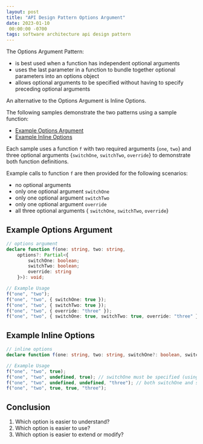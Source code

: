 ```yaml
---
layout: post
title: "API Design Pattern Options Argument"
date: 2023-01-10
 00:00:00 -0700
tags: software architecture api design pattern
---
```


The Options Argument Pattern:

- is best used when a function has independent optional arguments
- uses the last parameter in a function to bundle together optional parameters into an options object
- allows optional arguments to be specified without having to specify preceding optional arguments

An alternative to the Options Argument is Inline Options.

The following samples demonstrate the two patterns using a sample function:

- [Example Options Argument](#example-options-argument)
- [Example Inline Options](#example-inline-options)

Each sample uses a function `f` with two required arguments {`one`, `two`} and three optional arguments {`switchOne`, `switchTwo`, `override`} to demonstrate both function definitions.

Example calls to function `f` are then provided for the following scenarios:

- no optional arguments
- only one optional argument `switchOne`
- only one optional argument `switchTwo`
- only one optional argument `override`
- all three optional arguments { `switchOne`, `switchTwo`, `override`}

## Example Options Argument

```typescript
// options argument
declare function f(one: string, two: string,
    options?: Partial<{
        switchOne: boolean;
        switchTwo: boolean;
        override: string
    }>): void;

// Example Usage
f("one", "two");
f("one", "two", { switchOne: true });
f("one", "two", { switchTwo: true });
f("one", "two", { override: "three" });
f("one", "two", { switchOne: true, switchTwo: true, override: "three" });
```

## Example Inline Options

```typescript
// inline options
declare function f(one: string, two: string, switchOne?: boolean, switchTwo?: boolean, override?: string): void;

// Example Usage
f("one", "two", true);
f("one", "two", undefined, true); // switchOne must be specified (using undefined to use the default value) before switchTwo can be specified.
f("one", "two", undefined, undefined, "three"); // both switchOne and switchTwo must be specified before override can be specified.
f("one", "two", true, true, "three");
```

## Conclusion

1. Which option is easier to understand?
1. Which option is easier to use?
1. Which option is easier to extend or modify?

